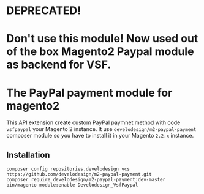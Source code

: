 
# DEPRECATED!
# Don't use this module! Now used out of the box Magento2 Paypal module as backend for VSF.

# The PayPal payment module for magento2

This API extension create custom PayPal paymnet method with code `vsfpaypal` your Magento 2 instance. It use `develodesign/m2-paypal-payment` composer module so you have to install it in your Magento `2.2.x` instance.

## Installation

```
composer config repositories.develodesign vcs https://github.com/develodesign/m2-paypal-payment.git
composer require develodesign/m2-paypal-payment:dev-master
bin/magento module:enable Develodesign_VsfPaypal
```
